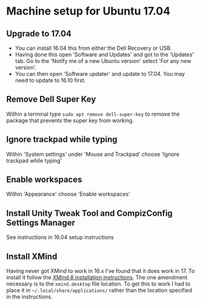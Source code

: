 # Machine setup for Ubuntu 17.04

## Upgrade to 17.04

* You can install 16.04 this from either the Dell Recovery or USB. 
* Having done this open 'Software and Updates' and got to the 'Updates' tab. Go to the 'Notify me of a new Ubuntu version' select 'For any new version'.
* You can then open 'Software updater' and update to 17.04. You may need to update to 16.10 first.

## Remove Dell Super Key

Within a terminal type `sudo apt remove dell-super-key` to remove the package that prevents the super key from working.

## Ignore trackpad while typing

Within 'System settings' under 'Mouse and Trackpad' choose 'Ignore trackpad while typing'

## Enable workspaces

Within 'Appearance' choose 'Enable workspaces' 

## Install Unity Tweak Tool and CompizConfig Settings Manager

See instructions in 16.04 setup instructions

## Install XMind

Having never got XMind to work in 16.x I've found that it does work in 17. To install it follow the [XMind 8 installation instructions](http://www.xmind.net/m/PuDC). The one amendment necessary is to the `xmind.desktop` file location. To get this to work I had to place it in `~/.local/share/applications/` rather than the location specified in the instructions.


